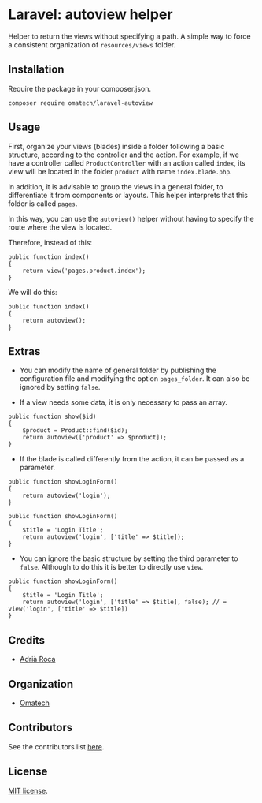 # Laravel: autoview helper

Helper to return the views without specifying a path. A simple way to force a consistent organization of ```resources/views``` folder.

## Installation

Require the package in your composer.json.

```
composer require omatech/laravel-autoview
```

## Usage

First, organize your views (blades) inside a folder following a basic structure, according to the controller and the action. For example, if we have a controller called ```ProductController``` with an action called ```index```, its view will be located in the folder ```product``` with name ```index.blade.php```.

In addition, it is advisable to group the views in a general folder, to differentiate it from components or layouts. This helper interprets that this folder is called ```pages```.

In this way, you can use the ```autoview()``` helper without having to specify the route where the view is located.

Therefore, instead of this:

```
public function index()
{
    return view('pages.product.index');
}

```


We will do this:

```
public function index()
{
    return autoview();
}
```

## Extras

* You can modify the name of general folder by publishing the configuration file and modifying the option ```pages_folder```. It can also be ignored by setting ```false```.

* If a view needs some data, it is only necessary to pass an array.

```
public function show($id)
{
    $product = Product::find($id);
    return autoview(['product' => $product]);
}
```

* If the blade is called differently from the action, it can be passed as a parameter.

```
public function showLoginForm()
{
    return autoview('login');
}
```

```
public function showLoginForm()
{
    $title = 'Login Title';
    return autoview('login', ['title' => $title]);
}
```

* You can ignore the basic structure by setting the third parameter to ```false```. Although to do this it is better to directly use ```view```.

```
public function showLoginForm()
{
    $title = 'Login Title';
    return autoview('login', ['title' => $title], false); // = view('login', ['title' => $title])
}
```

## Credits

* [Adrià Roca](https://github.com/adriaroca)

## Organization

* [Omatech](https://www.omatech.com)

## Contributors

See the contributors list [here](https://github.com/omatech/laravel-autoview/graphs/contributors).

## License
[MIT license](http://opensource.org/licenses/MIT).
